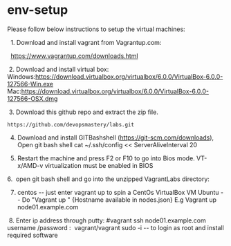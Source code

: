 # env-setup
Please follow below instructions to setup the virtual machines:

  1. Download and install vagrant from Vagrantup.com:

     https://www.vagrantup.com/downloads.html

 2. Download and install virtual box:
Windows:https://download.virtualbox.org/virtualbox/6.0.0/VirtualBox-6.0.0-127566-Win.exe
Mac:https://download.virtualbox.org/virtualbox/6.0.0/VirtualBox-6.0.0-127566-OSX.dmg


 3. Download this github repo and extract the zip file.

	https://github.com/devopsmastery/labs.git

4. Download and install GITBashshell (https://git-scm.com/downloads),
   Open git bash shell
          cat ~/.ssh/config << ServerAliveInterval 20


5. Restart the machine and press F2 or F10 to go into Bios mode.
    VT-x/AMD-v virtualization must be enabled in BIOS


6.  open git bash shell and go into the unzipped VagrantLabs directory:

7. centos -- just enter vagrant up to spin a CentOs VirtualBox VM
   Ubuntu -- Do "Vagrant up <hostname>" {Hostname available in nodes.json}
	 E.g Vagrant up node01.example.com  



 8. Enter ip address through putty:
       #vagrant ssh node01.example.com
         username /password :  vagrant/vagrant
         sudo -i   -- to login as root and install required software
			
